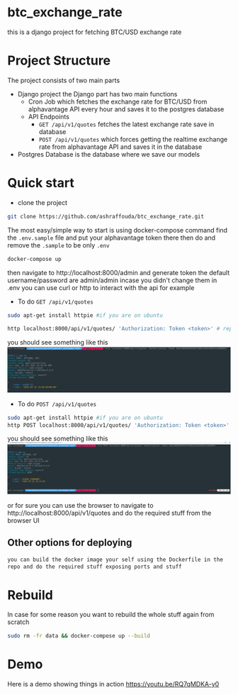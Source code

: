 # btc_exchange_rate
this is a django project for fetching BTC/USD exchange rate
# Project Structure
The project consists of two main parts
- Django project 
    the Django part has two main functions 
    - Cron Job which fetches the exchange rate for BTC/USD from alphavantage API every hour and saves it to the postgres database
    - API Endpoints
        - `GET /api/v1/quotes` fetches the latest exchange rate save in database 
        - `POST /api/v1/quotes` which forces getting the realtime exchange rate from alphavantage API and saves it in the database
- Postgres Database
    is the database where we save our models
# Quick start 
- clone the project
```bash 
git clone https://github.com/ashraffouda/btc_exchange_rate.git
```

The most easy/simple way to start is using docker-compose command
find the `.env.sample` file and put your alphavantage token there then do and remove the `.sample` to be only `.env`
```bash
docker-compose up
```
then navigate to http://localhost:8000/admin and generate token
the default username/password are admin/admin incase you didn't change them in .env
you can use curl or http to interact with the api for example
- To do `GET /api/v1/quotes`
```bash
sudo apt-get install httpie #if you are on ubuntu
```
```bash
http localhost:8000/api/v1/quotes/ 'Authorization: Token <token>' # replace <token> with your actual token
```
you should see something like this 
![get request](./img/get_request.png)

- To do `POST /api/v1/quotes`
```bash
sudo apt-get install httpie #if you are on ubuntu
http POST localhost:8000/api/v1/quotes/ 'Authorization: Token <token>' # replace <token> with your actual token
```
you should see something like this 
![post request](./img/post_request.png)

or for sure you can use the browser to navigate to http://localhost:8000/api/v1/quotes and do the required stuff from the browser UI
## Other options for deploying
    you can build the docker image your self using the Dockerfile in the repo and do the required stuff exposing ports and stuff

# Rebuild 
In case for some reason you want to rebuild the whole stuff again from scratch
```bash
sudo rm -fr data && docker-compose up --build
```
# Demo
Here is a demo showing things in action
https://youtu.be/RQ7qMDKA-y0
